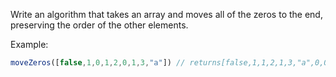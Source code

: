 Write an algorithm that takes an array and moves all of the zeros to the end, preserving the order of the other elements.

Example:

```javascript
moveZeros([false,1,0,1,2,0,1,3,"a"]) // returns[false,1,1,2,1,3,"a",0,0]
```